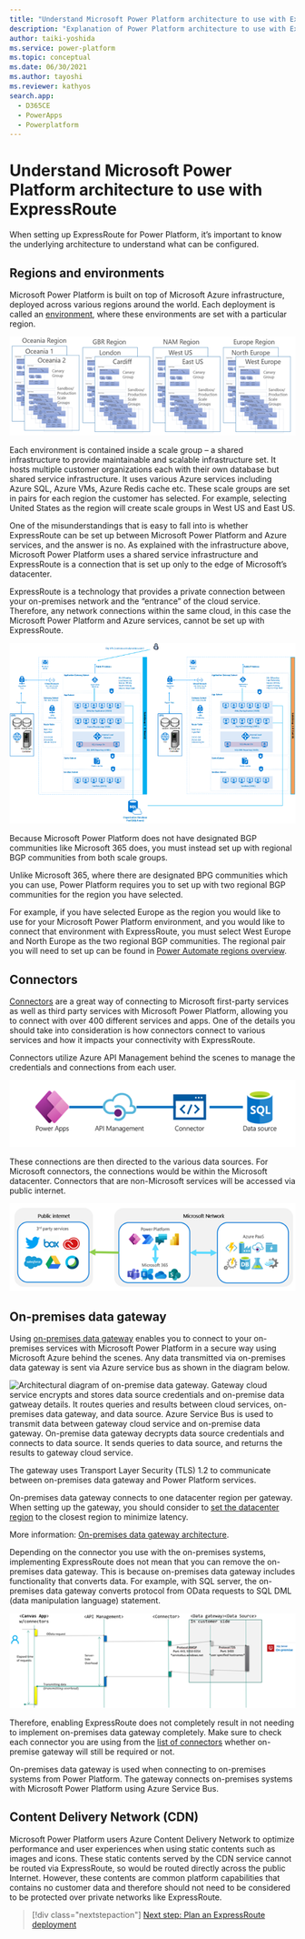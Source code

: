 ```yaml
---
title: "Understand Microsoft Power Platform architecture to use with ExpressRoute | MicrosoftDocs"
description: "Explanation of Power Platform architecture to use with ExpressRoute"
author: taiki-yoshida
ms.service: power-platform
ms.topic: conceptual
ms.date: 06/30/2021
ms.author: tayoshi
ms.reviewer: kathyos
search.app: 
  - D365CE
  - PowerApps
  - Powerplatform
---
```


# Understand Microsoft Power Platform architecture to use with ExpressRoute

When setting up ExpressRoute for Power Platform, it’s important to know the
underlying architecture to understand what can be configured.

## Regions and environments

Microsoft Power Platform is built on top of Microsoft Azure infrastructure,
deployed across various regions around the world. Each deployment is called an
[environment](/power-platform/admin/environments-overview), where these environments are set with a particular region.

![Diagram illustrating each Power Platform region with its corresponding data centers](media/region-and-data-centers.png)

Each environment is contained inside a scale group – a shared infrastructure to
provide maintainable and scalable infrastructure set. It hosts multiple customer
organizations each with their own database but shared service infrastructure. It
uses various Azure services including Azure SQL, Azure VMs, Azure Redis cache
etc. These scale groups are set in pairs for each region the customer has
selected. For example, selecting United States as the region will create scale
groups in West US and East US.

One of the misunderstandings that is easy to fall into is whether ExpressRoute
can be set up between Microsoft Power Platform and Azure services, and the answer is no.
As explained with the infrastructure above, Microsoft Power Platform uses a shared service
infrastructure and ExpressRoute is a connection that is set up only to the edge
of Microsoft’s datacenter.

ExpressRoute is a technology that provides a private connection between your
on-premises network and the “entrance” of the cloud service. Therefore, any
network connections within the same cloud, in this case the Microsoft Power Platform and
Azure services, cannot be set up with ExpressRoute.

![Architectural diagram of Power Platform environments](media/environment-architecture.png)

Because Microsoft Power Platform does not have designated BGP communities like Microsoft
365 does, you must instead set up with regional BGP communities from both scale
groups.

Unlike Microsoft 365, where there are designated BPG communities which you can
use, Power Platform requires you to set up with two regional BGP communities for
the region you have selected.

For example, if you have selected Europe as the region you would like to use for
your Microsoft Power Platform environment, and you would like to connect that environment
with ExpressRoute, you must select West Europe and North Europe as the two
regional BGP communities. The regional pair you will need to set up can be found
in [Power Automate regions
overview](/power-automate/regions-overview).

## Connectors

[Connectors](/connectors/connectors) are a great way of connecting to Microsoft first-party services as
well as third party services with Microsoft Power Platform, allowing you to
connect with over 400 different services and apps. One of the details you should
take into consideration is how connectors connect to various services and how it
impacts your connectivity with ExpressRoute.

Connectors utilize Azure API Management behind the scenes to manage the
credentials and connections from each user.

![Power Apps using API management to connect to various data sources.](media/apim-datasource.png)

These connections are then directed to the various data sources. For Microsoft
connectors, the connections would be within the Microsoft datacenter. Connectors
that are non-Microsoft services will be accessed via public internet.

![Overview of relations between Microsoft Power Platform and connections to other services](media/public-internet-and-microsoft-network.png)

## On-premises data gateway

Using [on-premises data gateway](/data-integration/gateway/service-gateway-onprem) enables you to connect to your on-premises
services with Microsoft Power Platform in a secure way using Microsoft Azure
behind the scenes. Any data transmitted via on-premises data gateway is sent via
Azure service bus as shown in the diagram below.

![Architectural diagram of on-premise data gateway. Gateway cloud service encrypts and stores data source credentials and on-premise data gatweay details. It routes queries and results between cloud services, on-premises data gateway, and data source. Azure Service Bus is used to transmit data between gateway cloud service and on-premise data gateway. On-premise data gateway decrypts data source credentials and connects to data source. It sends queries to data source, and returns the results to gateway cloud service.](media/data-gateway-architecture.png)

The gateway uses Transport Layer Security (TLS) 1.2 to communicate between
on-premises data gateway and Power Platform services.

On-premises data gateway connects to one datacenter region per gateway. When
setting up the gateway, you should consider to [set the datacenter
region](/data-integration/gateway/service-gateway-data-region)
to the closest region to minimize latency.

More information: [On-premises data gateway
architecture](/data-integration/gateway/service-gateway-onprem-indepth).

Depending on the connector you use with the on-premises systems, implementing
ExpressRoute does not mean that you can remove the on-premises data gateway.
This is because on-premises data gateway includes functionality that converts
data. For example, with SQL server, the on-premises data gateway converts
protocol from OData requests to SQL DML (data manipulation language) statement.

![Diagram showing how connectors connect to data sources behind the scenes.](media/inside-connectors.png)

Therefore, enabling ExpressRoute does not completely result in not needing to
implement on-premises data gateway completely. Make sure to check each connector
you are using from the [list of
connectors](/power-automate/gateway-manage) whether
on-premise gateway will still be required or not.

On-premises data gateway is used when connecting to on-premises systems from
Power Platform. The gateway connects on-premises systems with Microsoft Power
Platform using Azure Service Bus.

## Content Delivery Network (CDN)

Microsoft Power Platform users Azure Content Delivery Network to optimize performance and
user experiences when using static contents such as images and icons. These
static contents served by the CDN service cannot be routed via ExpressRoute, so
would be routed directly across the public Internet. However, these contents are
common platform capabilities that contains no customer data and therefore should
not need to be considered to be protected over private networks like
ExpressRoute.

> [!div class="nextstepaction"]
> [Next step: Plan an ExpressRoute deployment](planning-expressroute.md)
